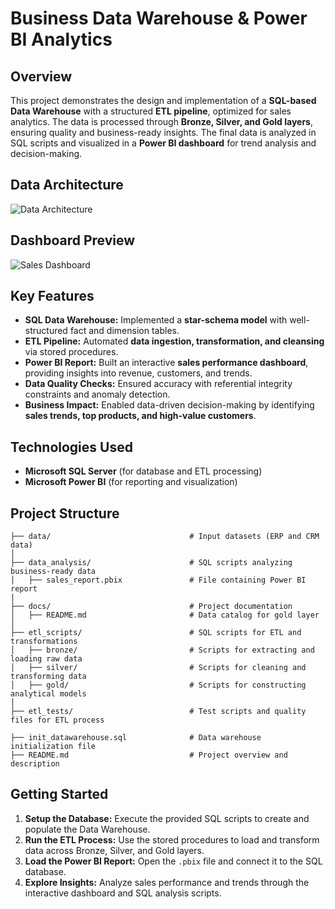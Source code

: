 # **Business Data Warehouse & Power BI Analytics**  

## **Overview**  
This project demonstrates the design and implementation of a **SQL-based Data Warehouse** with a structured **ETL pipeline**, optimized for sales analytics. The data is processed through **Bronze, Silver, and Gold layers**, ensuring quality and business-ready insights. The final data is analyzed in SQL scripts and visualized in a **Power BI dashboard** for trend analysis and decision-making.

## **Data Architecture**  
![Data Architecture](https://github.com/user-attachments/assets/a599e519-f948-400a-bfb7-b4268fa6381c)

## **Dashboard Preview**  
![Sales Dashboard](https://github.com/user-attachments/assets/52936858-8983-495f-9ad5-43dcbd1994da)

## **Key Features**  
- **SQL Data Warehouse:** Implemented a **star-schema model** with well-structured fact and dimension tables.  
- **ETL Pipeline:** Automated **data ingestion, transformation, and cleansing** via stored procedures.  
- **Power BI Report:** Built an interactive **sales performance dashboard**, providing insights into revenue, customers, and trends.  
- **Data Quality Checks:** Ensured accuracy with referential integrity constraints and anomaly detection.  
- **Business Impact:** Enabled data-driven decision-making by identifying **sales trends, top products, and high-value customers**.  

## **Technologies Used**  
- **Microsoft SQL Server** (for database and ETL processing)  
- **Microsoft Power BI** (for reporting and visualization)

## **Project Structure**  
```
├── data/                               # Input datasets (ERP and CRM data)
│
├── data_analysis/                      # SQL scripts analyzing business-ready data
│   ├── sales_report.pbix               # File containing Power BI report
|
├── docs/                               # Project documentation
│   ├── README.md                       # Data catalog for gold layer
│
├── etl_scripts/                        # SQL scripts for ETL and transformations
│   ├── bronze/                         # Scripts for extracting and loading raw data
│   ├── silver/                         # Scripts for cleaning and transforming data
│   ├── gold/                           # Scripts for constructing analytical models
│
├── etl_tests/                          # Test scripts and quality files for ETL process

├── init_datawarehouse.sql              # Data warehouse initialization file
├── README.md                           # Project overview and description
```

## **Getting Started**  
1. **Setup the Database:** Execute the provided SQL scripts to create and populate the Data Warehouse.  
2. **Run the ETL Process:** Use the stored procedures to load and transform data across Bronze, Silver, and Gold layers.  
3. **Load the Power BI Report:** Open the `.pbix` file and connect it to the SQL database.  
4. **Explore Insights:** Analyze sales performance and trends through the interactive dashboard and SQL analysis scripts.  
